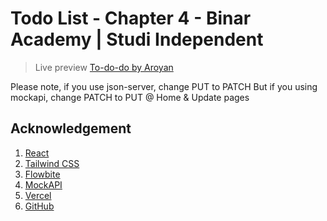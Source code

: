 # Todo List - Chapter 4 - Binar Academy | Studi Independent

> Live preview [To-do-do by Aroyan](https://todos-binar-c4.vercel.app/)

Please note, if you use json-server, change PUT to PATCH
But if you using mockapi, change PATCH to PUT @ Home & Update pages

## Acknowledgement

1. [React](https://reactjs.org)
2. [Tailwind CSS](https://tailwindcss.com)
3. [Flowbite](https://flowbite.com/#components)
4. [MockAPI](https://mockapi.io)
5. [Vercel](https://vercel.com)
6. [GitHub](https://github.com)
